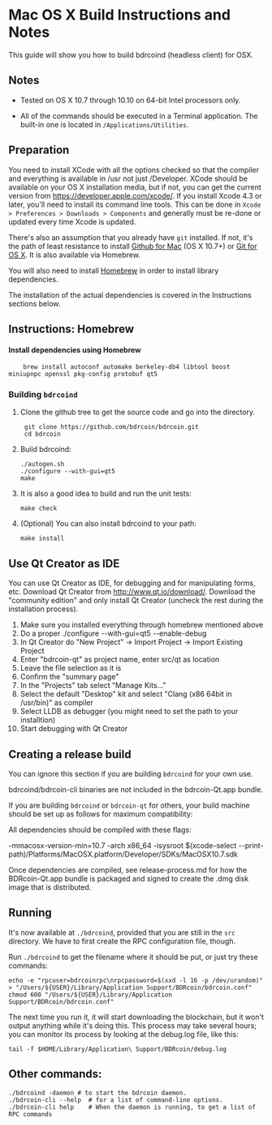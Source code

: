 Mac OS X Build Instructions and Notes
====================================
This guide will show you how to build bdrcoind (headless client) for OSX.

Notes
-----

* Tested on OS X 10.7 through 10.10 on 64-bit Intel processors only.

* All of the commands should be executed in a Terminal application. The
built-in one is located in `/Applications/Utilities`.

Preparation
-----------

You need to install XCode with all the options checked so that the compiler
and everything is available in /usr not just /Developer. XCode should be
available on your OS X installation media, but if not, you can get the
current version from https://developer.apple.com/xcode/. If you install
Xcode 4.3 or later, you'll need to install its command line tools. This can
be done in `Xcode > Preferences > Downloads > Components` and generally must
be re-done or updated every time Xcode is updated.

There's also an assumption that you already have `git` installed. If
not, it's the path of least resistance to install [Github for Mac](https://mac.github.com/)
(OS X 10.7+) or
[Git for OS X](https://code.google.com/p/git-osx-installer/). It is also
available via Homebrew.

You will also need to install [Homebrew](http://brew.sh) in order to install library
dependencies.

The installation of the actual dependencies is covered in the Instructions
sections below.

Instructions: Homebrew
----------------------

#### Install dependencies using Homebrew

        brew install autoconf automake berkeley-db4 libtool boost miniupnpc openssl pkg-config protobuf qt5

### Building `bdrcoind`

1. Clone the github tree to get the source code and go into the directory.

        git clone https://github.com/bdrcoin/bdrcoin.git
        cd bdrcoin

2.  Build bdrcoind:

        ./autogen.sh
        ./configure --with-gui=qt5
        make

3.  It is also a good idea to build and run the unit tests:

        make check

4.  (Optional) You can also install bdrcoind to your path:

        make install

Use Qt Creator as IDE
------------------------
You can use Qt Creator as IDE, for debugging and for manipulating forms, etc.
Download Qt Creator from http://www.qt.io/download/. Download the "community edition" and only install Qt Creator (uncheck the rest during the installation process).

1. Make sure you installed everything through homebrew mentioned above
2. Do a proper ./configure --with-gui=qt5 --enable-debug
3. In Qt Creator do "New Project" -> Import Project -> Import Existing Project
4. Enter "bdrcoin-qt" as project name, enter src/qt as location
5. Leave the file selection as it is
6. Confirm the "summary page"
7. In the "Projects" tab select "Manage Kits..."
8. Select the default "Desktop" kit and select "Clang (x86 64bit in /usr/bin)" as compiler
9. Select LLDB as debugger (you might need to set the path to your installtion)
10. Start debugging with Qt Creator

Creating a release build
------------------------
You can ignore this section if you are building `bdrcoind` for your own use.

bdrcoind/bdrcoin-cli binaries are not included in the bdrcoin-Qt.app bundle.

If you are building `bdrcoind` or `bdrcoin-qt` for others, your build machine should be set up
as follows for maximum compatibility:

All dependencies should be compiled with these flags:

 -mmacosx-version-min=10.7
 -arch x86_64
 -isysroot $(xcode-select --print-path)/Platforms/MacOSX.platform/Developer/SDKs/MacOSX10.7.sdk

Once dependencies are compiled, see release-process.md for how the BDRcoin-Qt.app
bundle is packaged and signed to create the .dmg disk image that is distributed.

Running
-------

It's now available at `./bdrcoind`, provided that you are still in the `src`
directory. We have to first create the RPC configuration file, though.

Run `./bdrcoind` to get the filename where it should be put, or just try these
commands:

    echo -e "rpcuser=bdrcoinrpc\nrpcpassword=$(xxd -l 16 -p /dev/urandom)" > "/Users/${USER}/Library/Application Support/BDRcoin/bdrcoin.conf"
    chmod 600 "/Users/${USER}/Library/Application Support/BDRcoin/bdrcoin.conf"

The next time you run it, it will start downloading the blockchain, but it won't
output anything while it's doing this. This process may take several hours;
you can monitor its process by looking at the debug.log file, like this:

    tail -f $HOME/Library/Application\ Support/BDRcoin/debug.log

Other commands:
-------

    ./bdrcoind -daemon # to start the bdrcoin daemon.
    ./bdrcoin-cli --help  # for a list of command-line options.
    ./bdrcoin-cli help    # When the daemon is running, to get a list of RPC commands
